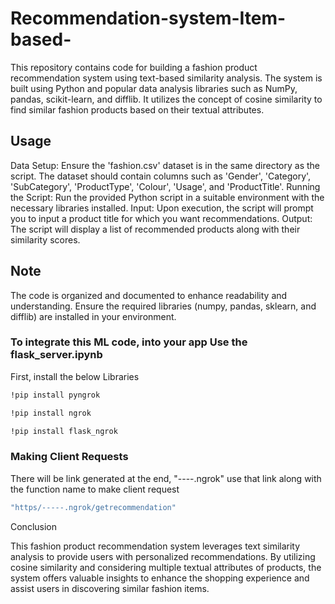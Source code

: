 # Recommendation-system-Item-based-
This repository contains code for building a fashion product recommendation system using text-based similarity analysis. The system is built using Python and popular data analysis libraries such as NumPy, pandas, scikit-learn, and difflib. It utilizes the concept of cosine similarity to find similar fashion products based on their textual attributes.

## Usage

Data Setup: Ensure the 'fashion.csv' dataset is in the same directory as the script. The dataset should contain columns such as 'Gender', 'Category', 'SubCategory', 'ProductType', 'Colour', 'Usage', and 'ProductTitle'.
Running the Script: Run the provided Python script in a suitable environment with the necessary libraries installed.
Input: Upon execution, the script will prompt you to input a product title for which you want recommendations.
Output: The script will display a list of recommended products along with their similarity scores.

## Note

The code is organized and documented to enhance readability and understanding.
Ensure the required libraries (numpy, pandas, sklearn, and difflib) are installed in your environment.

### To integrate this ML code, into your app Use the flask_server.ipynb

First, install the below Libraries

```sh
!pip install pyngrok
```

```sh
!pip install ngrok
```

```sh
!pip install flask_ngrok
```

### Making Client Requests

There will be link generated at the end, "----.ngrok" use that link along with the function name to make client request

```sh
"https/-----.ngrok/getrecommendation" 
```

Conclusion

This fashion product recommendation system leverages text similarity analysis to provide users with personalized recommendations. By utilizing cosine similarity and considering multiple textual attributes of products, the system offers valuable insights to enhance the shopping experience and assist users in discovering similar fashion items.




